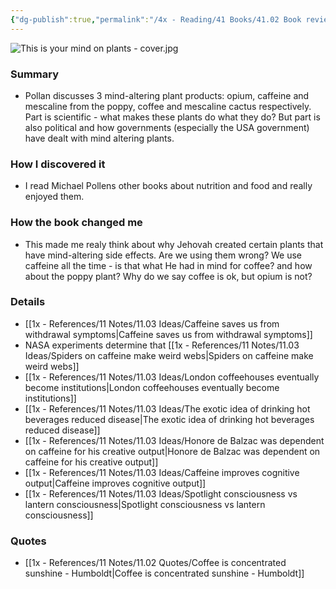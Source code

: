 ```yaml
---
{"dg-publish":true,"permalink":"/4x - Reading/41 Books/41.02 Book reviews/This is your mind on plants - Michael Pollen/","title":"This is your mind on plants - Michael Pollen","noteIcon":"","created":"2023-07-23T19:10:26.062+03:00","updated":"2024-02-14T20:17:40.059+03:00"}
---
```


![This is your mind on plants - cover.jpg](/img/user/4x%20-%20Reading/41%20Books/41.02%20Book%20reviews/This%20is%20your%20mind%20on%20plants%20-%20cover.jpg)

### Summary
- Pollan discusses 3 mind-altering plant products: opium, caffeine and mescaline from the poppy, coffee and mescaline cactus respectively. Part is scientific - what makes these plants do what they do? But part is also political and how governments (especially the USA government) have dealt with mind altering plants.

### How I discovered it
- I read Michael Pollens other books about nutrition and food and really enjoyed them.

### How the book changed me
- This made me realy think about why Jehovah created certain plants that have mind-altering side effects. Are we using them wrong? We use caffeine all the time - is that what He had in mind for coffee? and how about the poppy plant? Why do we say coffee is ok, but opium is not?

### Details
- [[1x - References/11 Notes/11.03 Ideas/Caffeine saves us from withdrawal symptoms\|Caffeine saves us from withdrawal symptoms]]
- NASA experiments determine that [[1x - References/11 Notes/11.03 Ideas/Spiders on caffeine make weird webs\|Spiders on caffeine make weird webs]]
- [[1x - References/11 Notes/11.03 Ideas/London coffeehouses eventually become institutions\|London coffeehouses eventually become institutions]]
- [[1x - References/11 Notes/11.03 Ideas/The exotic idea of drinking hot beverages reduced disease\|The exotic idea of drinking hot beverages reduced disease]]
- [[1x - References/11 Notes/11.03 Ideas/Honore de Balzac was dependent on caffeine for his creative output\|Honore de Balzac was dependent on caffeine for his creative output]]
- [[1x - References/11 Notes/11.03 Ideas/Caffeine improves cognitive output\|Caffeine improves cognitive output]]
- [[1x - References/11 Notes/11.03 Ideas/Spotlight consciousness vs lantern consciousness\|Spotlight consciousness vs lantern consciousness]]

### Quotes
- [[1x - References/11 Notes/11.02 Quotes/Coffee is concentrated sunshine - Humboldt\|Coffee is concentrated sunshine - Humboldt]]

